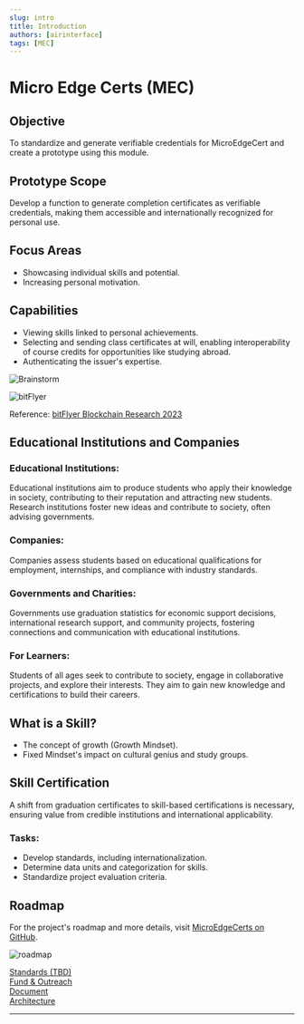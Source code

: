 ```yaml
---
slug: intro
title: Introduction
authors: [airinterface]
tags: [MEC]
---
```


# Micro Edge Certs (MEC)

## Objective

To standardize and generate verifiable credentials for MicroEdgeCert and create a prototype using this module.

## Prototype Scope

Develop a function to generate completion certificates as verifiable credentials, making them accessible and internationally recognized for personal use.

## Focus Areas

- Showcasing individual skills and potential.
- Increasing personal motivation.

## Capabilities

- Viewing skills linked to personal achievements.
- Selecting and sending class certificates at will, enabling interoperability of course credits for opportunities like studying abroad.
- Authenticating the issuer's expertise.


![Brainstorm](https://github.com/MicroEdgeCerts/documentation/assets/2448586/9fb40f4c-98eb-4a01-928a-1adff5e88afb)

![bitFlyer](https://github.com/MicroEdgeCerts/documentation/assets/2448586/04024e8c-c844-402c-8608-3cd5e47127df)

Reference: [bitFlyer Blockchain Research 2023](https://blockchain.bitflyer.com/pdf/web3Research2023.pdf)

## Educational Institutions and Companies

### Educational Institutions:

Educational institutions aim to produce students who apply their knowledge in society, contributing to their reputation and attracting new students. Research institutions foster new ideas and contribute to society, often advising governments.

### Companies:

Companies assess students based on educational qualifications for employment, internships, and compliance with industry standards.

### Governments and Charities:

Governments use graduation statistics for economic support decisions, international research support, and community projects, fostering connections and communication with educational institutions.

### For Learners:

Students of all ages seek to contribute to society, engage in collaborative projects, and explore their interests. They aim to gain new knowledge and certifications to build their careers.

## What is a Skill?

- The concept of growth (Growth Mindset).
- Fixed Mindset's impact on cultural genius and study groups.

## Skill Certification

A shift from graduation certificates to skill-based certifications is necessary, ensuring value from credible institutions and international applicability.

### Tasks:

- Develop standards, including internationalization.
- Determine data units and categorization for skills.
- Standardize project evaluation criteria.

## Roadmap

For the project's roadmap and more details, visit [MicroEdgeCerts on GitHub](https://github.com/MicroEdgeCerts).

![roadmap](https://github.com/MicroEdgeCerts/documentation/assets/2448586/c008acb1-dcb4-4a62-a4b4-a22bf6cb0c99)

[Standards (TBD)](https://www.notion.so/TBD-779b078ef4904da7851cbb33d0f4d569?pvs=21)  
[Fund & Outreach](https://www.notion.so/Fund-Outreach-08e2d3653ccd4b77a639992edcda170d?pvs=21)  
[Document](https://www.notion.so/Document-5c523e622b664a78a34a74507dcc68ab?pvs=21)  
[Architecture](https://www.notion.so/Architecture-2b07f0714e594d159d9532b0bd501aca?pvs=21)

---
